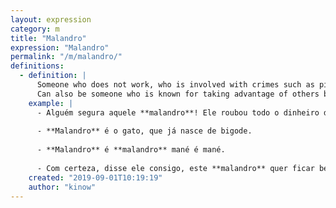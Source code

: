 ```yaml
---
layout: expression
category: m
title: "Malandro"
expression: "Malandro"
permalink: "/m/malandro/"
definitions:
  - definition: |
      Someone who does not work, who is involved with crimes such as pickpocketing, drug selling, illegal gambling.
      Can also be someone who is known for taking advantage of others by tricking them.
    example: |
      - Alguém segura aquele **malandro**! Ele roubou todo o dinheiro da caixa-registradora!
      
      - **Malandro** é o gato, que já nasce de bigode.
      
      - **Malandro** é **malandro** mané é mané.
      
      - Com certeza, disse ele consigo, este **malandro** quer ficar bem com os dous ... (from [Triste fim de Policarpo Quaresma](https://en.wikipedia.org/wiki/Triste_Fim_de_Policarpo_Quaresma))
    created: "2019-09-01T10:19:19"
    author: "kinow"
---
```

